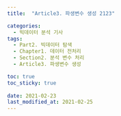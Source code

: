 ```yaml
---
title:  "Article3. 파생변수 생성 2123"

categories:
  - 빅데이터 분석 기사
tags: 
  - Part2. 빅데이터 탐색
  - Chapter1. 데이터 전처리
  - Section2. 분석 변수 처리
  - Article3. 파생변수 생성

toc: true
toc_sticky: true
 
date: 2021-02-23
last_modified_at: 2021-02-25
---
```

